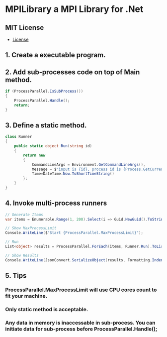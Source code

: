 ﻿# MPILibrary a MPI Library for .Net

## MIT License
- [License](LICENSE.md)

## 1. Create a executable program.
## 2. Add sub-processes code on top of Main method.
```csharp
if (ProcessParallel.IsSubProcess())
{
    ProcessParallel.Handle();
    return;
}
```
## 3. Define a static method.
```csharp
class Runner
{
    public static object Run(string id)
    {
        return new
        {
            CommandLineArgs = Environment.GetCommandLineArgs(),
            Message = $"input is {id}, process id is {Process.GetCurrentProcess().Id}",
            Time=DateTime.Now.ToShortTimeString()
        };
    }
}
```
## 4. Invoke multi-process runners
```csharp
// Generate Items
var items = Enumerable.Range(1, 200).Select(i => Guid.NewGuid().ToString());

// Show MaxProcessLimit
Console.WriteLine($"Start {ProcessParallel.MaxProcessLimit}");

// Run
List<object> results = ProcessParallel.ForEach(items, Runner.Run).ToList();

// Show Results
Console.WriteLine(JsonConvert.SerializeObject(results, Formatting.Indented));
```
## 5. Tips
### ProcessParallel.MaxProcessLimit will use CPU cores count to fit your machine.
### Only static method is acceptable.
### Any data in memory is inaccessable in sub-process. You can initiate data for sub-process before ProcessParallel.Handle();
